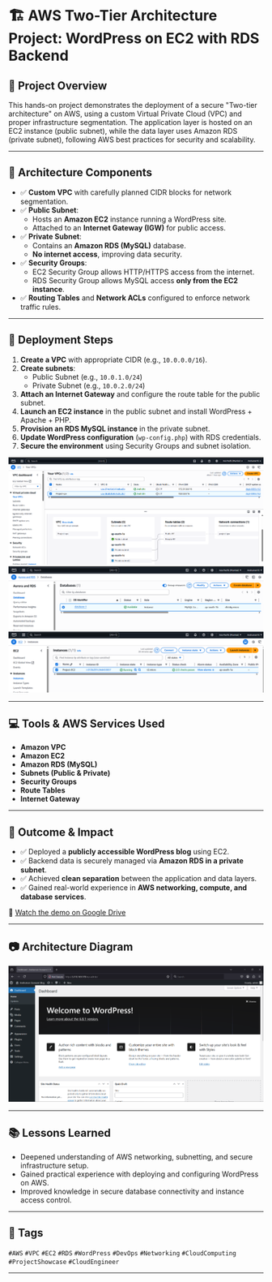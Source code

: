 # 🏗️ AWS Two-Tier Architecture Project: WordPress on EC2 with RDS Backend

## 📌 Project Overview

This hands-on project demonstrates the deployment of a secure "Two-tier architecture" on AWS, using a custom Virtual Private Cloud (VPC) and proper infrastructure segmentation. The application layer is hosted on an EC2 instance (public subnet), while the data layer uses Amazon RDS (private subnet), following AWS best practices for security and scalability.

---

## 🧩 Architecture Components

- ✅ **Custom VPC** with carefully planned CIDR blocks for network segmentation.
- ✅ **Public Subnet**:
  - Hosts an **Amazon EC2** instance running a WordPress site.
  - Attached to an **Internet Gateway (IGW)** for public access.
- ✅ **Private Subnet**:
  - Contains an **Amazon RDS (MySQL)** database.
  - **No internet access**, improving data security.
- ✅ **Security Groups**:
  - EC2 Security Group allows HTTP/HTTPS access from the internet.
  - RDS Security Group allows MySQL access **only from the EC2 instance**.
- ✅ **Routing Tables** and **Network ACLs** configured to enforce network traffic rules.

---

## 🚀 Deployment Steps

1. **Create a VPC** with appropriate CIDR (e.g., `10.0.0.0/16`).
2. **Create subnets**:
   - Public Subnet (e.g., `10.0.1.0/24`)
   - Private Subnet (e.g., `10.0.2.0/24`)
3. **Attach an Internet Gateway** and configure the route table for the public subnet.
4. **Launch an EC2 instance** in the public subnet and install WordPress + Apache + PHP.
5. **Provision an RDS MySQL instance** in the private subnet.
6. **Update WordPress configuration** (`wp-config.php`) with RDS credentials.
7. **Secure the environment** using Security Groups and subnet isolation.

![AWS Diagram](media/vpc.png)
![AWS Diagram](media/DB.png)
![AWS Diagram](media/Web_instance.png)

---

## 💻 Tools & AWS Services Used

- **Amazon VPC**
- **Amazon EC2**
- **Amazon RDS (MySQL)**
- **Subnets (Public & Private)**
- **Security Groups**
- **Route Tables**
- **Internet Gateway**

---

## 🎯 Outcome & Impact

- ✅ Deployed a **publicly accessible WordPress blog** using EC2.
- ✅ Backend data is securely managed via **Amazon RDS in a private subnet**.
- ✅ Achieved **clean separation** between the application and data layers.
- ✅ Gained real-world experience in **AWS networking, compute, and database services**.

🔗 [Watch the demo on Google Drive](https://drive.google.com/file/d/1Jfb-y5TptDA6Z86kNRrBo8UZ0E9rfH7u/view?usp=drive_link)




---

## 📷 Architecture Diagram
![AWS Diagram](media/front.png)


---

## 📚 Lessons Learned

- Deepened understanding of AWS networking, subnetting, and secure infrastructure setup.
- Gained practical experience with deploying and configuring WordPress on AWS.
- Improved knowledge in secure database connectivity and instance access control.

---

## 🔖 Tags

`#AWS` `#VPC` `#EC2` `#RDS` `#WordPress` `#DevOps` `#Networking` `#CloudComputing` `#ProjectShowcase` `#CloudEngineer`

---

